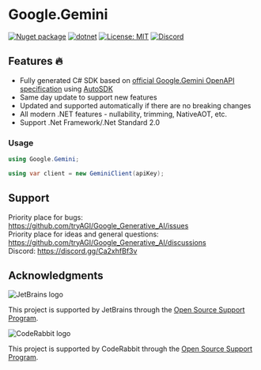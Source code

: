 # Google.Gemini

[![Nuget package](https://img.shields.io/nuget/vpre/Google_Gemini)](https://www.nuget.org/packages/Google_Gemini/)
[![dotnet](https://github.com/tryAGI/Google_Generative_AI/actions/workflows/dotnet.yml/badge.svg?branch=main)](https://github.com/tryAGI/Google_Generative_AI/actions/workflows/dotnet.yml)
[![License: MIT](https://img.shields.io/github/license/tryAGI/Google_Generative_AI)](https://github.com/tryAGI/Google_Generative_AI/blob/main/LICENSE.txt)
[![Discord](https://img.shields.io/discord/1115206893015662663?label=Discord&logo=discord&logoColor=white&color=d82679)](https://discord.gg/Ca2xhfBf3v)

## Features 🔥
- Fully generated C# SDK based on [official Google.Gemini OpenAPI specification](https://raw.githubusercontent.com/Google.Gemini/assemblyai-api-spec/main/openapi.yml) using [AutoSDK](https://github.com/HavenDV/AutoSDK)
- Same day update to support new features
- Updated and supported automatically if there are no breaking changes
- All modern .NET features - nullability, trimming, NativeAOT, etc.
- Support .Net Framework/.Net Standard 2.0

### Usage
```csharp
using Google.Gemini;

using var client = new GeminiClient(apiKey);
```

## Support

Priority place for bugs: https://github.com/tryAGI/Google_Generative_AI/issues  
Priority place for ideas and general questions: https://github.com/tryAGI/Google_Generative_AI/discussions  
Discord: https://discord.gg/Ca2xhfBf3v  

## Acknowledgments

![JetBrains logo](https://resources.jetbrains.com/storage/products/company/brand/logos/jetbrains.png)

This project is supported by JetBrains through the [Open Source Support Program](https://jb.gg/OpenSourceSupport).

![CodeRabbit logo](https://opengraph.githubassets.com/1c51002d7d0bbe0c4fd72ff8f2e58192702f73a7037102f77e4dbb98ac00ea8f/marketplace/coderabbitai)

This project is supported by CodeRabbit through the [Open Source Support Program](https://github.com/marketplace/coderabbitai).